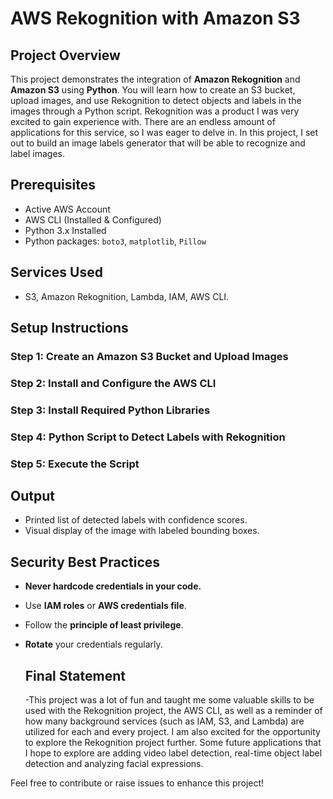 # AWS Rekognition with Amazon S3

## Project Overview
This project demonstrates the integration of **Amazon Rekognition** and **Amazon S3** using **Python**. You will learn how to create an S3 bucket, upload images, and use Rekognition to detect objects and labels in the images through a Python script. Rekognition was a product I was very excited to gain experience with. There are an endless amount of applications for this service, so I was eager to delve in. In this project, I set out to build an image labels generator that will be able to recognize and label images. 

## Prerequisites
- Active AWS Account
- AWS CLI (Installed & Configured)
- Python 3.x Installed
- Python packages: `boto3`, `matplotlib`, `Pillow`

## Services Used
- S3, Amazon Rekognition, Lambda, IAM, AWS CLI.

## Setup Instructions

### Step 1: Create an Amazon S3 Bucket and Upload Images


### Step 2: Install and Configure the AWS CLI


### Step 3: Install Required Python Libraries


### Step 4: Python Script to Detect Labels with Rekognition


### Step 5: Execute the Script


## Output
- Printed list of detected labels with confidence scores.
- Visual display of the image with labeled bounding boxes.

## Security Best Practices
- **Never hardcode credentials in your code.**
- Use **IAM roles** or **AWS credentials file**.
- Follow the **principle of least privilege**.
- **Rotate** your credentials regularly.

  ## Final Statement
  -This project was a lot of fun and taught me some valuable skills to be used with the Rekognition project, the AWS CLI, as well as a reminder of how many background services (such as IAM, S3, and Lambda) are utilized for each and every project. I am also excited for the opportunity to explore the Rekognition project further. Some future applications that I hope to explore are adding video label detection, real-time object label detection and analyzing facial expressions. 


Feel free to contribute or raise issues to enhance this project!

